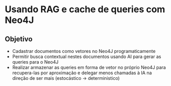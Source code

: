 # Usando RAG e cache de queries com Neo4J

## Objetivo

- Cadastrar documentos como vetores no Neo4J programaticamente
- Permitir busca contextual nestes documentos usando AI para gerar as queries para o Neo4J
- Realizar armazenar as queries em forma de vetor no próprio Neo4J para recupera-las por aproximação e delegar menos chamadas à IA na direção de ser mais (estocástico -> deterministico)

